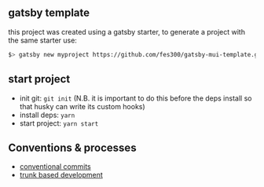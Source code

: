 ## gatsby template

this project was created using a gatsby starter, to generate a project with the same starter use:

```sh
$> gatsby new myproject https://github.com/fes300/gatsby-mui-template.git
```

## start project

- init git: `git init` (N.B. it is important to do this before the deps install so that husky can write its custom hooks)
- install deps: `yarn`
- start project: `yarn start`

## Conventions & processes

- [conventional commits](https://www.conventionalcommits.org/en/v1.0.0/)
- [trunk based development](https://trunkbaseddevelopment.com/)
